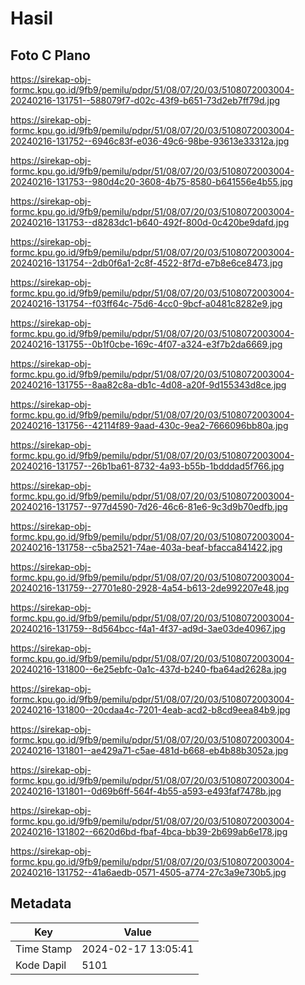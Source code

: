 # Hasil

## Foto C Plano

https://sirekap-obj-formc.kpu.go.id/9fb9/pemilu/pdpr/51/08/07/20/03/5108072003004-20240216-131751--588079f7-d02c-43f9-b651-73d2eb7ff79d.jpg

https://sirekap-obj-formc.kpu.go.id/9fb9/pemilu/pdpr/51/08/07/20/03/5108072003004-20240216-131752--6946c83f-e036-49c6-98be-93613e33312a.jpg

https://sirekap-obj-formc.kpu.go.id/9fb9/pemilu/pdpr/51/08/07/20/03/5108072003004-20240216-131753--980d4c20-3608-4b75-8580-b641556e4b55.jpg

https://sirekap-obj-formc.kpu.go.id/9fb9/pemilu/pdpr/51/08/07/20/03/5108072003004-20240216-131753--d8283dc1-b640-492f-800d-0c420be9dafd.jpg

https://sirekap-obj-formc.kpu.go.id/9fb9/pemilu/pdpr/51/08/07/20/03/5108072003004-20240216-131754--2db0f6a1-2c8f-4522-8f7d-e7b8e6ce8473.jpg

https://sirekap-obj-formc.kpu.go.id/9fb9/pemilu/pdpr/51/08/07/20/03/5108072003004-20240216-131754--f03ff64c-75d6-4cc0-9bcf-a0481c8282e9.jpg

https://sirekap-obj-formc.kpu.go.id/9fb9/pemilu/pdpr/51/08/07/20/03/5108072003004-20240216-131755--0b1f0cbe-169c-4f07-a324-e3f7b2da6669.jpg

https://sirekap-obj-formc.kpu.go.id/9fb9/pemilu/pdpr/51/08/07/20/03/5108072003004-20240216-131755--8aa82c8a-db1c-4d08-a20f-9d155343d8ce.jpg

https://sirekap-obj-formc.kpu.go.id/9fb9/pemilu/pdpr/51/08/07/20/03/5108072003004-20240216-131756--42114f89-9aad-430c-9ea2-7666096bb80a.jpg

https://sirekap-obj-formc.kpu.go.id/9fb9/pemilu/pdpr/51/08/07/20/03/5108072003004-20240216-131757--26b1ba61-8732-4a93-b55b-1bdddad5f766.jpg

https://sirekap-obj-formc.kpu.go.id/9fb9/pemilu/pdpr/51/08/07/20/03/5108072003004-20240216-131757--977d4590-7d26-46c6-81e6-9c3d9b70edfb.jpg

https://sirekap-obj-formc.kpu.go.id/9fb9/pemilu/pdpr/51/08/07/20/03/5108072003004-20240216-131758--c5ba2521-74ae-403a-beaf-bfacca841422.jpg

https://sirekap-obj-formc.kpu.go.id/9fb9/pemilu/pdpr/51/08/07/20/03/5108072003004-20240216-131759--27701e80-2928-4a54-b613-2de992207e48.jpg

https://sirekap-obj-formc.kpu.go.id/9fb9/pemilu/pdpr/51/08/07/20/03/5108072003004-20240216-131759--8d564bcc-f4a1-4f37-ad9d-3ae03de40967.jpg

https://sirekap-obj-formc.kpu.go.id/9fb9/pemilu/pdpr/51/08/07/20/03/5108072003004-20240216-131800--6e25ebfc-0a1c-437d-b240-fba64ad2628a.jpg

https://sirekap-obj-formc.kpu.go.id/9fb9/pemilu/pdpr/51/08/07/20/03/5108072003004-20240216-131800--20cdaa4c-7201-4eab-acd2-b8cd9eea84b9.jpg

https://sirekap-obj-formc.kpu.go.id/9fb9/pemilu/pdpr/51/08/07/20/03/5108072003004-20240216-131801--ae429a71-c5ae-481d-b668-eb4b88b3052a.jpg

https://sirekap-obj-formc.kpu.go.id/9fb9/pemilu/pdpr/51/08/07/20/03/5108072003004-20240216-131801--0d69b6ff-564f-4b55-a593-e493faf7478b.jpg

https://sirekap-obj-formc.kpu.go.id/9fb9/pemilu/pdpr/51/08/07/20/03/5108072003004-20240216-131802--6620d6bd-fbaf-4bca-bb39-2b699ab6e178.jpg

https://sirekap-obj-formc.kpu.go.id/9fb9/pemilu/pdpr/51/08/07/20/03/5108072003004-20240216-131752--41a6aedb-0571-4505-a774-27c3a9e730b5.jpg


## Metadata

| Key        | Value               |
| ---------- | ------------------- |
| Time Stamp | 2024-02-17 13:05:41 |
| Kode Dapil | 5101                |



